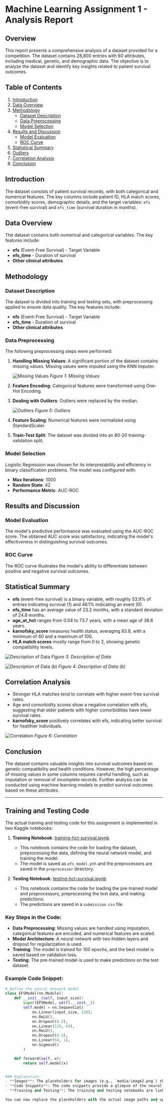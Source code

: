 # Machine Learning Assignment 1 - Analysis Report

## Overview
This report presents a comprehensive analysis of a dataset provided for a competition. The dataset contains 28,800 entries with 60 attributes, including medical, genetic, and demographic data. The objective is to analyze the dataset and identify key insights related to patient survival outcomes.

## Table of Contents
1. [Introduction](#introduction)
2. [Data Overview](#data-overview)
3. [Methodology](#methodology)
   - [Dataset Description](#dataset-description)
   - [Data Preprocessing](#data-preprocessing)
   - [Model Selection](#model-selection)
4. [Results and Discussion](#results-and-discussion)
   - [Model Evaluation](#model-evaluation)
   - [ROC Curve](#roc-curve)
5. [Statistical Summary](#statistical-summary)
6. [Outliers](#outliers)
7. [Correlation Analysis](#correlation-analysis)
8. [Conclusion](#conclusion)

## Introduction
The dataset consists of patient survival records, with both categorical and numerical features. The key columns include patient ID, HLA match scores, comorbidity scores, demographic details, and the target variables: `efs` (event-free survival) and `efs_time` (survival duration in months).

## Data Overview
The dataset contains both numerical and categorical variables. The key features include:
- **efs** (Event-Free Survival) - Target Variable
- **efs_time** - Duration of survival
- **Other clinical attributes**

## Methodology

### Dataset Description
The dataset is divided into training and testing sets, with preprocessing applied to ensure data quality. The key features include:
- **efs** (Event-Free Survival) - Target Variable
- **efs_time** - Duration of survival
- **Other clinical attributes**

### Data Preprocessing
The following preprocessing steps were performed:

1. **Handling Missing Values**: A significant portion of the dataset contains missing values. Missing values were imputed using the KNN Imputer.

   ![Missing Values](media/image2.png)
   *Figure 1: Missing Values*

2. **Feature Encoding**: Categorical features were transformed using One-Hot Encoding.

3. **Dealing with Outliers**: Outliers were replaced by the median.

   ![Outliers](media/image3.png)
   *Figure 5: Outliers*

4. **Feature Scaling**: Numerical features were normalized using StandardScaler.

5. **Train-Test Split**: The dataset was divided into an 80-20 training-validation split.

### Model Selection
Logistic Regression was chosen for its interpretability and efficiency in binary classification problems. The model was configured with:
- **Max Iterations**: 1000
- **Random State**: 42
- **Performance Metric**: AUC-ROC

## Results and Discussion

### Model Evaluation
The model's predictive performance was evaluated using the AUC-ROC score. The obtained AUC score was satisfactory, indicating the model's effectiveness in distinguishing survival outcomes.

### ROC Curve
The ROC curve illustrates the model's ability to differentiate between positive and negative survival outcomes.

## Statistical Summary
- **efs** (event-free survival) is a binary variable, with roughly 53.9% of entries indicating survival (1) and 46.1% indicating an event (0).
- **efs_time** has an average value of 23.2 months, with a standard deviation of 24.8 months.
- **age_at_hct** ranges from 0.04 to 73.7 years, with a mean age of 38.6 years.
- **karnofsky_score** measures health status, averaging 83.8, with a minimum of 40 and a maximum of 100.
- **HLA match scores** mostly range from 0 to 2, showing genetic compatibility levels.

![Description of Data](media/image4.png)
*Figure 3: Description of Data*

![Description of Data (b)](media/image5.png)
*Figure 4: Description of Data (b)*

## Correlation Analysis
- Stronger HLA matches tend to correlate with higher event-free survival rates.
- Age and comorbidity scores show a negative correlation with efs, suggesting that older patients with higher comorbidities have lower survival rates.
- **karnofsky_score** positively correlates with efs, indicating better survival for healthier individuals.

![Correlation](media/image6.png)
*Figure 6: Correlation*

## Conclusion
The dataset contains valuable insights into survival outcomes based on genetic compatibility and health conditions. However, the high percentage of missing values in some columns requires careful handling, such as imputation or removal of incomplete records. Further analysis can be conducted using machine learning models to predict survival outcomes based on these attributes.

---

## Training and Testing Code

The actual training and testing code for this assignment is implemented in two Kaggle notebooks:

1. **Training Notebook**: [training-hct-survival.ipynb](training-hct-survival.ipynb)
   - This notebook contains the code for loading the dataset, preprocessing the data, defining the neural network model, and training the model.
   - The model is saved as `efs_model.pth` and the preprocessors are saved in the `preprocessor` directory.

2. **Testing Notebook**: [testing-hct-survival.ipynb](testing-hct-survival.ipynb)
   - This notebook contains the code for loading the pre-trained model and preprocessors, preprocessing the test data, and making predictions.
   - The predictions are saved in a `submission.csv` file.

### Key Steps in the Code:
- **Data Preprocessing**: Missing values are handled using imputation, categorical features are encoded, and numerical features are scaled.
- **Model Architecture**: A neural network with two hidden layers and dropout for regularization is used.
- **Training**: The model is trained for 100 epochs, and the best model is saved based on validation loss.
- **Testing**: The pre-trained model is used to make predictions on the test dataset.

### Example Code Snippet:
```python
# Define the neural network model
class EFSModel(nn.Module):
    def __init__(self, input_size):
        super(EFSModel, self).__init__()
        self.model = nn.Sequential(
            nn.Linear(input_size, 128),
            nn.ReLU(),
            nn.Dropout(0.3),
            nn.Linear(128, 64),
            nn.ReLU(),
            nn.Dropout(0.3),
            nn.Linear(64, 1),
            nn.Sigmoid()
        )

    def forward(self, x):
        return self.model(x)


### Explanation:
- **Images**: The placeholders for images (e.g., `media/image2.png`) should be replaced with the actual paths to the images generated during the analysis.
- **Code Snippets**: The code snippets provide a glimpse of the neural network architecture and the preprocessing steps.
- **Training and Testing**: The training and testing notebooks are linked, and the key steps are summarized.

You can now replace the placeholders with the actual image paths and update the links to the Kaggle notebooks if they are hosted online.